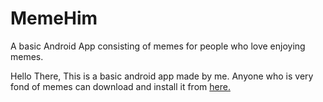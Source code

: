 # MemeHim
A basic Android App consisting of memes for people who love enjoying memes. 

Hello There, This is a basic android app made by me. Anyone who is very fond of memes can download and install it from <a href = "https://i.diawi.com/khF8bh" target="_blank" >here.</a>
